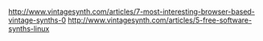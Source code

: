 http://www.vintagesynth.com/articles/7-most-interesting-browser-based-vintage-synths-0
http://www.vintagesynth.com/articles/5-free-software-synths-linux

